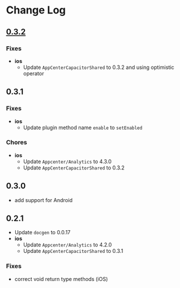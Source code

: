 # Change Log

## [0.3.2](https://github.com/capacitor-community/appcenter-sdk-capacitor/compare/@capacitor-community/appcenter-analyics@0.3.1...@capacitor-community/appcenter-analyics@0.3.2)

### Fixes

* **ios**
  * Update `AppCenterCapacitorShared` to 0.3.2 and using optimistic operator

## 0.3.1

### Fixes

* **ios**
  * Update plugin method name `enable` to `setEnabled`

### Chores
 
* **ios**
  * Update `Appcenter/Analytics` to 4.3.0
  * Update `AppCenterCapacitorShared` to 0.3.2

## 0.3.0

* add support for Android

## 0.2.1

* Update `docgen` to 0.0.17
* **ios**
  * Update `Appcenter/Analytics` to 4.2.0
  * Update `AppCenterCapacitorShared` to 0.3.1

### Fixes
 * correct void return type methods (iOS)